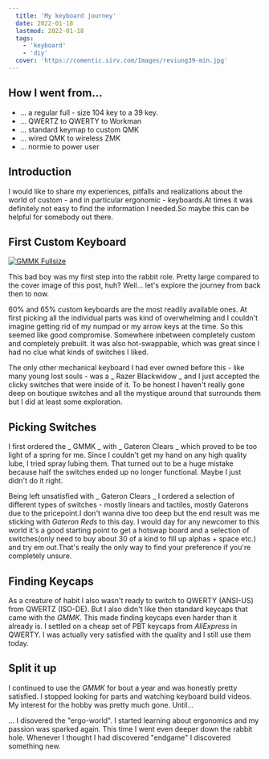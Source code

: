 ```yaml
---
  title: 'My keyboard journey'
  date: 2022-01-18
  lastmod: 2022-01-18
  tags:
    - 'keyboard'
    - 'diy'
  cover: 'https://comentic.sirv.com/Images/reviung39-min.jpg'
---
```


## How I went from...

- ... a regular full - size 104 key to a 39 key.
- ... QWERTZ to QWERTY to Workman
- ... standard keymap to custom QMK
- ... wired QMK to wireless ZMK
- ... normie to power user

## Introduction

I would like to share my experiences, pitfalls and realizations about the world of custom - and in particular ergonomic - keyboards.At times it was definitely not easy to find the information I needed.So maybe this can be helpful for somebody out there.

## First Custom Keyboard

[![GMMK Fullsize](https://comentic.sirv.com/Images/gmmk.png 'GMMK Fullsize')](https://cdn.shopify.com/s/files/1/0549/2681/products/glorious_gaming_gmmk_full_size_keyboard_black_04_1000x.png?v=1601656235)

This bad boy was my first step into the rabbit role. Pretty large compared to the cover image of this post, huh? Well... let's explore the journey from back then to now.

60% and 65% custom  keyboards are the most readily available ones. At first picking all the individual parts was kind of overwhelming and I couldn't imagine getting rid of my numpad or my arrow keys at the time. So this seemed like good compromise. Somewhere inbetween completely custom and completely prebuilt. It was also hot-swappable, which was great since I had no clue what kinds of switches I liked.

The only other mechanical keyboard I had ever owned before this - like many young lost souls - was a _ Razer Blackwidow _ and I just accepted the clicky switches that were inside of it. To be honest I haven't really gone deep on boutique switches and all the mystique around that surrounds them but I did at least some exploration.

## Picking Switches

I first ordered the _ GMMK _ with _ Gateron Clears _ which proved to be too light of a spring for me.
Since I couldn't get my hand on any high quality lube, I tried spray lubing them. That turned out to be a huge mistake because half the switches ended up no longer functional. Maybe I just didn't do it right.

Being left unsatisfied with _ Gateron Clears _ I ordered a selection of different types of switches - mostly linears and tactiles, mostly Gaterons due to the pricepoint.I don't wanna dive too deep but the end result was me sticking with _Gateron Reds_ to this day. I would day for any newcomer to this world it's a good starting point to get a hotswap board and a selection of switches(only need to buy about 30 of a kind to fill up alphas + space etc.) and try em out.That's really the only way to find your preference if you're completely unsure.

##  Finding Keycaps

As a creature of habit I also wasn't ready to switch to QWERTY (ANSI-US) from QWERTZ (ISO-DE). But I also didn't like then standard keycaps that came with the *GMMK*. This made finding keycaps even harder than it already is. I settled on a cheap set of PBT keycaps from *AliExpress* in QWERTY. I was actually very satisfied with the quality and I still use them today. 

## Split it up

I continued to use the *GMMK* for bout a year and was honestly pretty satisfied. I stopped looking for parts and watching keyboard build videos. My interest for the hobby was pretty much gone. Until... 

... I disovered the "ergo-world". I started learning about ergonomics and my passion was sparked again. This time I went even deeper down the rabbit hole. Whenever I thought I had discovered "endgame" I discovered something new.